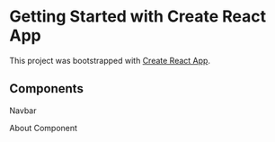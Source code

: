 # Getting Started with Create React App

This project was bootstrapped with [Create React App](https://github.com/facebook/create-react-app).


## Components
Navbar

About Component